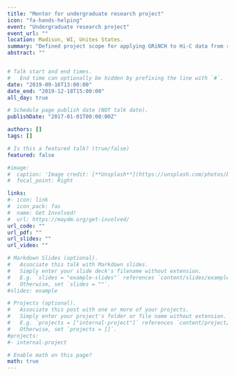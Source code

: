 ```yaml
---
title: "Mentor for undergraduate research project"
icon: "fa-hands-helping"
event: "Undergraduate research project"
event_url: ""
location: Madison, WI, Unites States.
summary: "Defined project scope for applying GRiNCH to Hi-C data from rat model of breast cancer susceptibility; provided weekly milestone review and feedback on progress/results"
abstract: ""


# Talk start and end times.
#   End time can optionally be hidden by prefixing the line with `#`.
date: "2019-09-16T13:00:00"
date_end: "2019-12-18T15:00:00"
all_day: true

# Schedule page publish date (NOT talk date).
publishDate: "2017-01-01T00:00:00Z"

authors: []
tags: []

# Is this a featured talk? (true/false)
featured: false

#image:
#  caption: 'Image credit: [**Unsplash**](https://unsplash.com/photos/bzdhc5b3Bxs)'
#  focal_point: Right

links: 
#- icon: link
#  icon_pack: fas
#  name: Get Involved!
#  url: https://maydm.org/get-involved/
url_code: ""
url_pdf: ""
url_slides: ""
url_video: ""

# Markdown Slides (optional).
#   Associate this talk with Markdown slides.
#   Simply enter your slide deck's filename without extension.
#   E.g. `slides = "example-slides"` references `content/slides/example-slides.md`.
#   Otherwise, set `slides = ""`.
#slides: example

# Projects (optional).
#   Associate this post with one or more of your projects.
#   Simply enter your project's folder or file name without extension.
#   E.g. `projects = ["internal-project"]` references `content/project/deep-learning/index.md`.
#   Otherwise, set `projects = []`.
#projects:
#- internal-project

# Enable math on this page?
math: true
---
```

